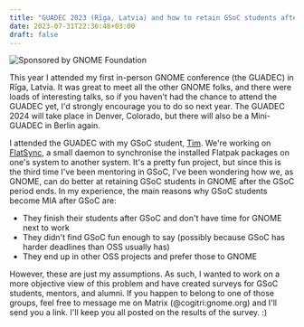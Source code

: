 ```yaml
---
title: "GUADEC 2023 (Rīga, Latvia) and how to retain GSoC students after GSoC"
date: 2023-07-31T22:36:48+03:00
draft: false
---
```


![Sponsored by GNOME Foundation](https://www.cogitri.dev/post/13-sponsored.png)

This year I attended my first in-person GNOME conference (the GUADEC) in Rīga, Latvia. It was great to meet all the other GNOME folks, and there were loads of interesting talks, so if you haven't had the chance to attend the GUADEC yet, I'd strongly encourage you to do so next year. The GUADEC 2024 will take place in Denver, Colorado, but there will also be a Mini-GUADEC in Berlin again.

I attended the GUADEC with my GSoC student, [Tim](https://blog.timfb.dev). We're working on [FlatSync](https://gitlab.gnome.org/Cogitri/FlatSync), a small daemon to synchronise the installed Flatpak packages on one's system to another system. It's a pretty fun project, but since this is the third time I've been mentoring in GSoC, I've been wondering how we, as GNOME, can do better at retaining GSoC students in GNOME after the GSoC period ends. In my experience, the main reasons why GSoC students become MIA after GSoC are:

* They finish their students after GSoC and don't have time for GNOME next to work
* They didn't find GSoC fun enough to say (possibly because GSoC has harder deadlines than OSS usually has)
* They end up in other OSS projects and prefer those to GNOME

However, these are just my assumptions. As such, I wanted to work on a more objective view of this problem and have created surveys for GSoC students, mentors, and alumni. If you happen to belong to one of those groups, feel free to message me on Matrix (@cogitri:gnome.org) and I'll send you a link. I'll keep you all posted on the results of the survey. :)
